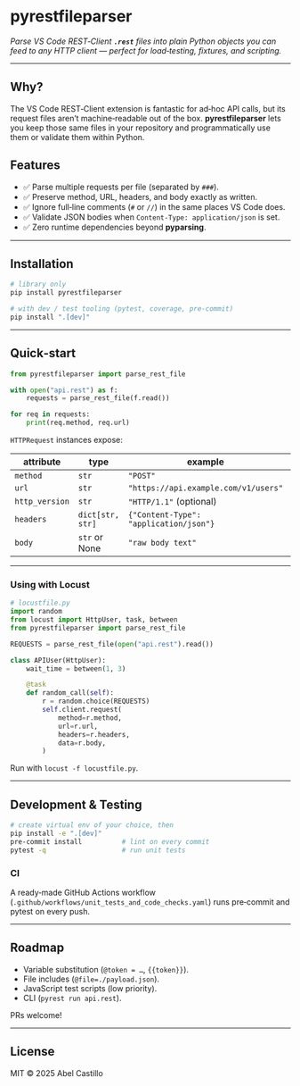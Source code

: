 # pyrestfileparser

*Parse VS Code REST‑Client **`.rest`** files into plain Python objects you can feed to any HTTP client — perfect for load‑testing, fixtures, and scripting.*

---

## Why?

The VS Code REST‑Client extension is fantastic for ad‑hoc API calls, but its request files aren’t machine‑readable out of the box. **pyrestfileparser** lets you keep those same files in your repository and programmatically use them or validate them within Python.

## Features

- ✅  Parse multiple requests per file (separated by `###`).
- ✅  Preserve method, URL, headers, and body exactly as written.
- ✅  Ignore full‑line comments (`#` or `//`) in the same places VS Code does.
- ✅  Validate JSON bodies when `Content‑Type: application/json` is set.
- ✅  Zero runtime dependencies beyond **pyparsing**.

---

## Installation

```bash
# library only
pip install pyrestfileparser

# with dev / test tooling (pytest, coverage, pre‑commit)
pip install ".[dev]"
```

---

## Quick‑start

```python
from pyrestfileparser import parse_rest_file

with open("api.rest") as f:
    requests = parse_rest_file(f.read())

for req in requests:
    print(req.method, req.url)
```

`HTTPRequest` instances expose:

| attribute      | type             | example                                |               |
| -------------- | ---------------- | -------------------------------------- | ------------- |
| `method`       | `str`            | `"POST"`                               |               |
| `url`          | `str`            | `"https://api.example.com/v1/users"`   |               |
| `http_version` | `str`            | `"HTTP/1.1"` (optional)                |               |
| `headers`      | `dict[str, str]` | `{"Content-Type": "application/json"}` |               |
| `body`         | `str` or None    | `"raw body text"`                      |               |

---

### Using with **Locust**

```python
# locustfile.py
import random
from locust import HttpUser, task, between
from pyrestfileparser import parse_rest_file

REQUESTS = parse_rest_file(open("api.rest").read())

class APIUser(HttpUser):
    wait_time = between(1, 3)

    @task
    def random_call(self):
        r = random.choice(REQUESTS)
        self.client.request(
            method=r.method,
            url=r.url,
            headers=r.headers,
            data=r.body,
        )
```

Run with `locust -f locustfile.py`.

---

## Development & Testing

```bash
# create virtual env of your choice, then
pip install -e ".[dev]"
pre-commit install          # lint on every commit
pytest -q                   # run unit tests
```

### CI

A ready‑made GitHub Actions workflow (`.github/workflows/unit_tests_and_code_checks.yaml`) runs pre‑commit and pytest on every push.

---

## Roadmap

- Variable substitution (`@token = …`, `{{token}}`).
- File includes (`@file=./payload.json`).
- JavaScript test scripts (low priority).
- CLI (`pyrest run api.rest`).

PRs welcome!

---

## License

MIT © 2025 Abel Castillo

